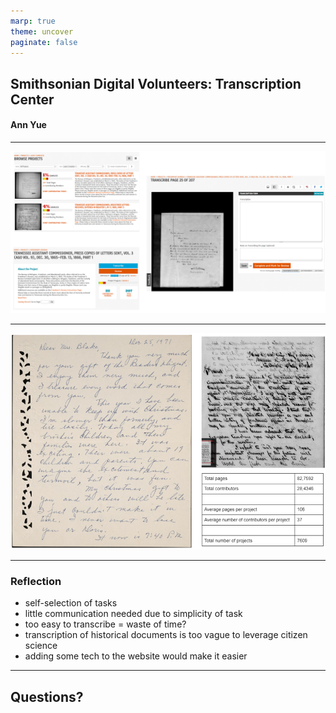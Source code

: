 ```yaml
---
marp: true
theme: uncover
paginate: false
---
```


## Smithsonian Digital Volunteers: Transcription Center

#### Ann Yue


---

![Website UI](./images/ui7.png)

---

![Stats](./images/docs.png)

---

### Reflection
* self-selection of tasks
* little communication needed due to simplicity of task
* too easy to transcribe = waste of time?
* transcription of historical documents is too vague to leverage citizen science
* adding some tech to the website would make it easier

---

## Questions?
